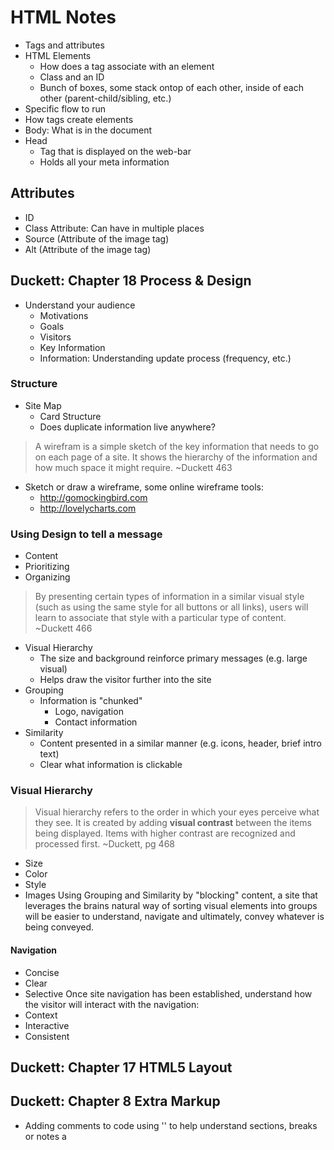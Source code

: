 # HTML Notes
- Tags and attributes
- HTML Elements
    - How does a tag associate with an element
    - Class and an ID
    - Bunch of boxes, some stack ontop of each other, inside of each other (parent-child/sibling, etc.)
- Specific flow to run 
- How tags create elements
- Body: What is in the document
- Head
    - Tag that is displayed on the web-bar
    - Holds all your meta information
## Attributes
- ID 
- Class Attribute: Can have in multiple places
- Source (Attribute of the image tag)
- Alt (Attribute of the image tag)

## Duckett: Chapter 18 Process & Design
- Understand your audience
    - Motivations
    - Goals
    - Visitors
    - Key Information
    - Information: Understanding update process (frequency, etc.)

### Structure
- Site Map
    - Card Structure 
    - Does duplicate information live anywhere?
> A wirefram is a simple sketch of the key information that needs to go on each page of a site. It shows the hierarchy of the information and how much space it might require. ~Duckett 463
- Sketch or draw a wireframe, some online wireframe tools:
    - http://gomockingbird.com
    - http://lovelycharts.com
### Using Design to tell a message
- Content
- Prioritizing
- Organizing
> By presenting certain types of information in a similar visual style (such as using the same style for all buttons or all links), users will learn to associate that style with a particular type of content. ~Duckett 466
- Visual Hierarchy
    - The size and background reinforce primary messages (e.g. large visual)
    - Helps draw the visitor further into the site
- Grouping
    - Information is "chunked"
        - Logo, navigation
        - Contact information
- Similarity
    - Content presented in a similar manner (e.g. icons, header, brief intro text) 
    - Clear what information is clickable
### Visual Hierarchy
> Visual hierarchy refers to the order in which your eyes perceive what they see. It is created by adding **visual contrast** between the items being displayed. Items with higher contrast are recognized and processed first. ~Duckett, pg 468
- Size
- Color
- Style
- Images
Using Grouping and Similarity by "blocking" content, a site that leverages the brains natural way of sorting visual elements into groups will be easier to understand, navigate and ultimately, convey whatever is being conveyed.
#### Navigation
- Concise
- Clear
- Selective
Once site navigation has been established, understand how the visitor will interact with the navigation:
- Context
- Interactive
- Consistent

## Duckett: Chapter 17 HTML5 Layout

## Duckett: Chapter 8 Extra Markup
- Adding comments to code using '<!--  -->' to help understand sections, breaks or notes a 


